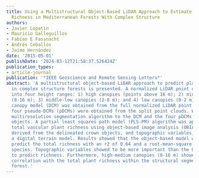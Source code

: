 ```yaml
---
title: Using a Multistructural Object-Based LiDAR Approach to Estimate Vascular Plant
  Richness in Mediterranean Forests With Complex Structure
authors:
- Javier Lopatin
- Mauricio Galleguillos
- Fabian E Fassnacht
- Andrés Ceballos
- Jaime Hernández
date: '2015-05-01'
publishDate: '2024-03-12T21:58:37.526424Z'
publication_types:
- article-journal
publication: '*IEEE Geoscience and Remote Sensing Letters*'
abstract: 'A multistructural object-based LiDAR approach to predict plant richness
  in complex structure forests is presented. A normalized LiDAR point cloud was split
  into four height ranges: 1) high canopies (points above 16 m); 2) middle-high canopies
  (8-16 m); 3) middle-low canopies (2-8 m); and 4) low canopies (0-2 m). A digital
  canopy model (DCM) was obtained from the full normalized LiDAR point cloud, and
  four pseudo-DCMs (pDCMs) were obtained from the split point clouds. We applied a
  multiresolution segmentation algorithm to the DCM and the four pDCMs to obtain crown
  objects. A partial least squares path model (PLS-PM) algorithm was applied to predict
  total vascular plant richness using object-based image analysis (OBIA) variables,
  derived from the delineated crown objects, and topographic variables, derived from
  a digital terrain model. Results showed that the object-based model was able to
  predict the total richness with an r2 of 0.64 and a root-mean-square error of four
  species. Topographic variables showed to be more important than the OBIA variables
  to predict richness. Furthermore, high-medium canopies (8-16 m) showed the biggest
  correlation with the total plant richness within the structural segments of the
  forest.'
---
```

